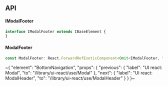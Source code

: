 

## API

#### IModalFooter

```ts
interface IModalFooter extends IBaseElement {
}
```

#### ModalFooter

```ts
const ModalFooter: React.ForwardRefExoticComponent<Omit<IModalFooter, "ref"> & React.RefAttributes<unknown>>;
```


~{
  "element": "BottomNavigation",
  "props": {
    "previous": {
      "label": "UI react: Modal",
      "to": "/library/ui-react/use/Modal"
    },
    "next": {
      "label": "UI react: ModalHeader",
      "to": "/library/ui-react/use/ModalHeader"
    }
  }
}~
